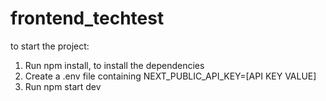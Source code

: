 # frontend_techtest

to start the project:
1. Run npm install, to install the dependencies
2. Create a .env file containing  NEXT_PUBLIC_API_KEY=[API KEY VALUE]
3. Run npm start dev
